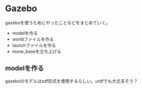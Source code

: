 # Gazebo

gazeboを使うためにやったことなどをまとめていく。  
- modelを作る  
- worldファイルを作る  
- launchファイルを作る
- move_baseを立ち上げる

## modelを作る
gazeboのモデルはsdf形式を使用するらしい。urdfでも大丈夫そう？  
